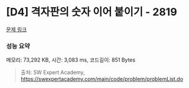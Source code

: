 # [D4] 격자판의 숫자 이어 붙이기 - 2819 

[문제 링크](https://swexpertacademy.com/main/code/problem/problemDetail.do?contestProbId=AV7I5fgqEogDFAXB) 

### 성능 요약

메모리: 73,292 KB, 시간: 3,083 ms, 코드길이: 851 Bytes



> 출처: SW Expert Academy, https://swexpertacademy.com/main/code/problem/problemList.do